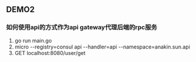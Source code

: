 ## DEMO2
### 如何使用api的方式作为api gateway代理后端的rpc服务

1. go run main.go
2. micro --registry=consul api --handler=api --namespace=anakin.sun.api
3. GET localhost:8080/user/get